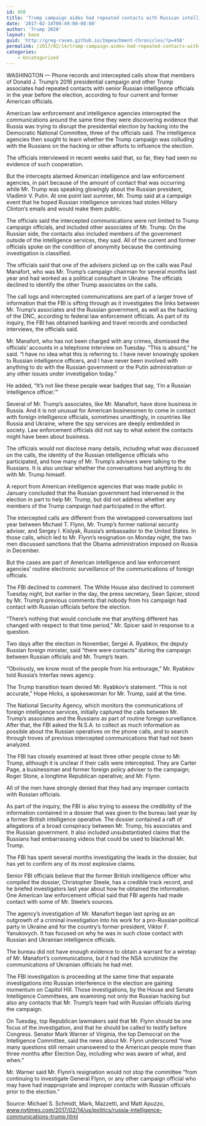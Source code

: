 ```yaml
---
id: 450
title: 'Trump campaign aides had repeated contacts with Russian intelligence'
date: '2017-02-14T09:49:00-08:00'
author: 'Trump 2020'
layout: base
guid: 'http://greg-raven.github.io/Impeachment-Chronicles/?p=450'
permalink: /2017/02/14/trump-campaign-aides-had-repeated-contacts-with-russian-intelligence/
categories:
    - Uncategorized
---
```


WASHINGTON — Phone records and intercepted calls show that members of Donald J. Trump’s 2016 presidential campaign and other Trump associates had repeated contacts with senior Russian intelligence officials in the year before the election, according to four current and former American officials.

American law enforcement and intelligence agencies intercepted the communications around the same time they were discovering evidence that Russia was trying to disrupt the presidential election by hacking into the Democratic National Committee, three of the officials said. The intelligence agencies then sought to learn whether the Trump campaign was colluding with the Russians on the hacking or other efforts to influence the election.

The officials interviewed in recent weeks said that, so far, they had seen no evidence of such cooperation.

But the intercepts alarmed American intelligence and law enforcement agencies, in part because of the amount of contact that was occurring while Mr. Trump was speaking glowingly about the Russian president, Vladimir V. Putin. At one point last summer, Mr. Trump said at a campaign event that he hoped Russian intelligence services had stolen Hillary Clinton’s emails and would make them public.

The officials said the intercepted communications were not limited to Trump campaign officials, and included other associates of Mr. Trump. On the Russian side, the contacts also included members of the government outside of the intelligence services, they said. All of the current and former officials spoke on the condition of anonymity because the continuing investigation is classified.

The officials said that one of the advisers picked up on the calls was Paul Manafort, who was Mr. Trump’s campaign chairman for several months last year and had worked as a political consultant in Ukraine. The officials declined to identify the other Trump associates on the calls.

The call logs and intercepted communications are part of a larger trove of information that the FBI is sifting through as it investigates the links between Mr. Trump’s associates and the Russian government, as well as the hacking of the DNC, according to federal law enforcement officials. As part of its inquiry, the FBI has obtained banking and travel records and conducted interviews, the officials said.

Mr. Manafort, who has not been charged with any crimes, dismissed the officials’ accounts in a telephone interview on Tuesday. “This is absurd,” he said. “I have no idea what this is referring to. I have never knowingly spoken to Russian intelligence officers, and I have never been involved with anything to do with the Russian government or the Putin administration or any other issues under investigation today.”

He added, “It’s not like these people wear badges that say, ‘I’m a Russian intelligence officer.’”

Several of Mr. Trump’s associates, like Mr. Manafort, have done business in Russia. And it is not unusual for American businessmen to come in contact with foreign intelligence officials, sometimes unwittingly, in countries like Russia and Ukraine, where the spy services are deeply embedded in society. Law enforcement officials did not say to what extent the contacts might have been about business.

The officials would not disclose many details, including what was discussed on the calls, the identity of the Russian intelligence officials who participated, and how many of Mr. Trump’s advisers were talking to the Russians. It is also unclear whether the conversations had anything to do with Mr. Trump himself.

A report from American intelligence agencies that was made public in January concluded that the Russian government had intervened in the election in part to help Mr. Trump, but did not address whether any members of the Trump campaign had participated in the effort.

The intercepted calls are different from the wiretapped conversations last year between Michael T. Flynn, Mr. Trump’s former national security adviser, and Sergey I. Kislyak, Russia’s ambassador to the United States. In those calls, which led to Mr. Flynn’s resignation on Monday night, the two men discussed sanctions that the Obama administration imposed on Russia in December.

But the cases are part of American intelligence and law enforcement agencies’ routine electronic surveillance of the communications of foreign officials.

The FBI declined to comment. The White House also declined to comment Tuesday night, but earlier in the day, the press secretary, Sean Spicer, stood by Mr. Trump’s previous comments that nobody from his campaign had contact with Russian officials before the election.

“There’s nothing that would conclude me that anything different has changed with respect to that time period,” Mr. Spicer said in response to a question.

Two days after the election in November, Sergei A. Ryabkov, the deputy Russian foreign minister, said “there were contacts” during the campaign between Russian officials and Mr. Trump’s team.

“Obviously, we know most of the people from his entourage,” Mr. Ryabkov told Russia’s Interfax news agency.

The Trump transition team denied Mr. Ryabkov’s statement. “This is not accurate,” Hope Hicks, a spokeswoman for Mr. Trump, said at the time.

The National Security Agency, which monitors the communications of foreign intelligence services, initially captured the calls between Mr. Trump’s associates and the Russians as part of routine foreign surveillance. After that, the FBI asked the N.S.A. to collect as much information as possible about the Russian operatives on the phone calls, and to search through troves of previous intercepted communications that had not been analyzed.

The FBI has closely examined at least three other people close to Mr. Trump, although it is unclear if their calls were intercepted. They are Carter Page, a businessman and former foreign policy adviser to the campaign; Roger Stone, a longtime Republican operative; and Mr. Flynn.

All of the men have strongly denied that they had any improper contacts with Russian officials.

As part of the inquiry, the FBI is also trying to assess the credibility of the information contained in a dossier that was given to the bureau last year by a former British intelligence operative. The dossier contained a raft of allegations of a broad conspiracy between Mr. Trump, his associates and the Russian government. It also included unsubstantiated claims that the Russians had embarrassing videos that could be used to blackmail Mr. Trump.

The FBI has spent several months investigating the leads in the dossier, but has yet to confirm any of its most explosive claims.

Senior FBI officials believe that the former British intelligence officer who compiled the dossier, Christopher Steele, has a credible track record, and he briefed investigators last year about how he obtained the information. One American law enforcement official said that FBI agents had made contact with some of Mr. Steele’s sources.

The agency’s investigation of Mr. Manafort began last spring as an outgrowth of a criminal investigation into his work for a pro-Russian political party in Ukraine and for the country’s former president, Viktor F. Yanukovych. It has focused on why he was in such close contact with Russian and Ukrainian intelligence officials.

The bureau did not have enough evidence to obtain a warrant for a wiretap of Mr. Manafort’s communications, but it had the NSA scrutinize the communications of Ukrainian officials he had met.

The FBI investigation is proceeding at the same time that separate investigations into Russian interference in the election are gaining momentum on Capitol Hill. Those investigations, by the House and Senate Intelligence Committees, are examining not only the Russian hacking but also any contacts that Mr. Trump’s team had with Russian officials during the campaign.

On Tuesday, top Republican lawmakers said that Mr. Flynn should be one focus of the investigation, and that he should be called to testify before Congress. Senator Mark Warner of Virginia, the top Democrat on the Intelligence Committee, said the news about Mr. Flynn underscored “how many questions still remain unanswered to the American people more than three months after Election Day, including who was aware of what, and when.”

Mr. Warner said Mr. Flynn’s resignation would not stop the committee “from continuing to investigate General Flynn, or any other campaign official who may have had inappropriate and improper contacts with Russian officials prior to the election.”

Source: Michael S. Schmidt, Mark, Mazzetti, and Matt Apuzzo, www.nytimes.com/2017/02/14/us/politics/russia-intelligence-communications-trump.html